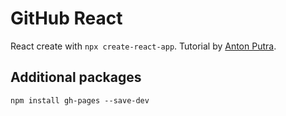 # GitHub React

React create with `npx create-react-app`. Tutorial by [Anton Putra](https://youtu.be/K5DTIf-jWhk).

## Additional packages

`npm install gh-pages --save-dev`
